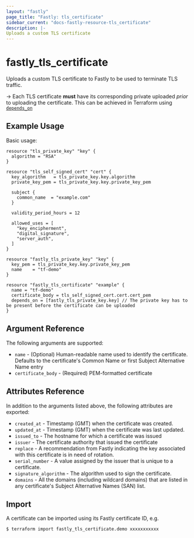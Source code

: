 ```yaml
---
layout: "fastly"
page_title: "Fastly: tls_certificate"
sidebar_current: "docs-fastly-resource-tls_certificate"
description: |-
Uploads a custom TLS certificate
---
```


# fastly_tls_certificate

Uploads a custom TLS certificate to Fastly to be used to terminate TLS traffic.

-> Each TLS certificate **must** have its corresponding private uploaded _prior_ to uploading the certificate. This can
be achieved in Terraform using [`depends_on`](https://www.terraform.io/docs/configuration/meta-arguments/depends_on.html)

## Example Usage

Basic usage:

```hcl
resource "tls_private_key" "key" {
  algorithm = "RSA"
}

resource "tls_self_signed_cert" "cert" {
  key_algorithm   = tls_private_key.key.algorithm
  private_key_pem = tls_private_key.key.private_key_pem

  subject {
    common_name  = "example.com"
  }

  validity_period_hours = 12

  allowed_uses = [
    "key_encipherment",
    "digital_signature",
    "server_auth",
  ]
}

resource "fastly_tls_private_key" "key" {
  key_pem = tls_private_key.key.private_key_pem
  name    = "tf-demo"
}

resource "fastly_tls_certificate" "example" {
  name = "tf-demo"
  certificate_body = tls_self_signed_cert.cert.cert_pem
  depends_on = [fastly_tls_private_key.key] // The private key has to be present before the certificate can be uploaded
}
```

## Argument Reference

The following arguments are supported:

* `name` - (Optional) Human-readable name used to identify the certificate. Defaults to the certificate's Common Name or
first Subject Alternative Name entry
* `certificate_body` - (Required) PEM-formatted certificate

## Attributes Reference

In addition to the arguments listed above, the following attributes are exported:

* `created_at` - Timestamp (GMT) when the certificate was created.
* `updated_at` - Timestamp (GMT) when the certificate was last updated.
* `issued_to` - The hostname for which a certificate was issued
* `issuer` - The certificate authority that issued the certificate
* `replace` - A recommendation from Fastly indicating the key associated with this certificate is in need of rotation.
* `serial_number` - A value assigned by the issuer that is unique to a certificate.
* `signature_algorithm` - The algorithm used to sign the certificate.
* `domains` - All the domains (including wildcard domains) that are listed in any certificate's Subject Alternative
  Names (SAN) list.


## Import

A certificate can be imported using its Fastly certificate ID, e.g.

```
$ terraform import fastly_tls_certificate.demo xxxxxxxxxxx
```
